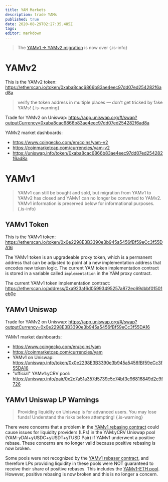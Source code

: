 ```yaml
---
title: YAM Markets
description: trade YAMs
published: true
date: 2020-08-29T02:27:35.485Z
tags: 
editor: markdown
---
```


> The [YAMv1 → YAMv2 migration](/migration) is now over
{.is-info}

# YAMv2

This is the YAMv2 token: https://etherscan.io/token/0xaba8cac6866b83ae4eec97dd07ed254282f6ad8a

> verify the token address in multiple places — don't get tricked by fake YAMs!
{.is-warning}

Trade for YAMv2 on Uniswap: https://app.uniswap.org/#/swap?outputCurrency=0xaba8cac6866b83ae4eec97dd07ed254282f6ad8a

YAMv2 market dashboards:
- https://www.coingecko.com/en/coins/yam-v2
- https://coinmarketcap.com/currencies/yam-v2
- https://uniswap.info/token/0xaba8cac6866b83ae4eec97dd07ed254282f6ad8a


# YAMv1

> YAMv1 can still be bought and sold, but migration from YAMv1 to YAMv2 has closed and YAMv1 can no longer be converted to YAMv2. YAMv1 information is preserved below for informational purposes.
{.is-info}

## YAMv1 Token

This is the YAMv1 token: https://etherscan.io/token/0x0e2298E3B3390e3b945a5456fBf59eCc3f55DA16

The YAMv1 token is an upgradeable proxy token, which is a permanent address that can be adjusted to point at a new implementation address that encodes new token logic.  The current YAM token implementation contract is stored in a variable called `implementation` in the YAM proxy contract.

The current YAMv1 token implementation contract: https://etherscan.io/address/0xa923af6d05993495257a872ec69dbbf01501eb0e

## YAMv1 Uniswap

Trade for YAMv2 on Uniswap: https://app.uniswap.org/#/swap?outputCurrency=0x0e2298E3B3390e3b945a5456fBf59eCc3f55DA16

YAMv1 market dashboards:
- https://www.coingecko.com/en/coins/yam
- https://coinmarketcap.com/currencies/yam
- YAMv1 on Uniswap: https://uniswap.info/token/0x0e2298E3B3390e3b945a5456fBf59eCc3f55DA16
- "official" YAMv1:yCRV pool: https://uniswap.info/pair/0x2c7a51a357d5739c5c74bf3c96816849d2c9f726


## YAMv1 Uniswap LP Warnings

> Providing liquidity on Uniswap is for advanced users. You may lose funds! Understand the risks before attempting!
{.is-warning}

There were concerns that a problem in the [YAMv1 rebasing contract](/rebase) could cause issues for liquidity providers (LPs) in the YAM:yCRV Uniswap pool (YAM-yDAI+yUSDC+yUSDT+yTUSD Pair) if YAMv1 underwent a positive rebase.  These concerns are no longer valid because positive rebasing is now broken.

Some pools were not recognized by the [YAMv1 rebaser contract](/rebase), and therefore LPs providing liquidity in these pools were NOT guaranteed to receive their share of positive rebases.  This includes the [YAMv1-ETH pool](https://uniswap.info/pair/0xc358001a71b3160b4b243d6e8c6f52579f82215e).  However, positive rebasing is now broken and this is no longer a concern.







[uniswap-warning]: https://medium.com/@yamfinance/how-to-exit-the-eternal-lands-pool-and-withdraw-your-yam-823d57c95f3a